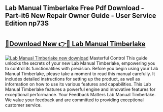 ## Lab Manual Timberlake Free Pdf Download - Part-it6 New Repair Owner Guide - User Service Edition np73S

# <h2><a href="http://bc53628.oget.top/?id=Lab+Manual+Timberlake">🔗Download New 👉🔴 Lab Manual Timberlake</a></h2>

[![Lab Manual Timberlake new download](https://i.imgur.com/5g1atiW.png)](http://bc53628.oget.top/?id=Lab+Manual+Timberlake)
Masterful Control This guide unlocks the secrets of your new Lab Manual Timberlake, empowering you to control its functionalities with precision. Before you begin using your Lab Manual Timberlake, please take a moment to read this manual carefully. It includes detailed instructions for setting up the product, as well as information on how to use its various features and capabilities. This Lab Manual Timberlake features a powerful engine and innovative features for exceptional performance. Your Feedback Matters Lab Manual Timberlake. We value your feedback and are committed to providing exceptional customer service.
